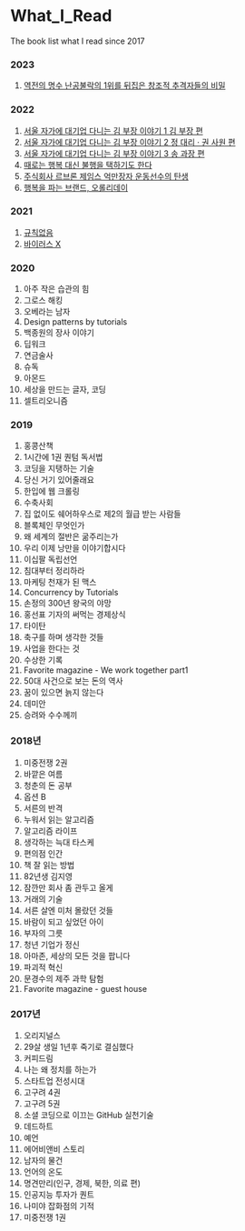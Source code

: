 # What_I_Read
The book list what I read since 2017

### 2023
1. [역전의 명수 난공불락의 1위를 뒤집은 창조적 추격자들의 비밀](https://www.yes24.com/Product/Goods/56834651)

### 2022
1. [서울 자가에 대기업 다니는 김 부장 이야기 1 김 부장 편](http://www.yes24.com/Product/Goods/103286195)
2. [서울 자가에 대기업 다니는 김 부장 이야기 2 정 대리 · 권 사원 편](http://www.yes24.com/Product/Goods/103286203)
3. [서울 자가에 대기업 다니는 김 부장 이야기 3 송 과장 편](http://www.yes24.com/Product/Goods/105000751)
4. [때로는 행복 대신 불행을 택하기도 한다](http://www.yes24.com/Product/Goods/110838178)
5. [주식회사 르브론 제임스 억만장자 운동선수의 탄생](http://www.yes24.com/Product/Goods/112014939)
6. [행복을 파는 브랜드, 오롤리데이](http://www.yes24.com/Product/Goods/108618038)

### 2021
1. [규칙없음](http://www.yes24.com/Product/Goods/92275597?OzSrank=1)
2. [바이러스 X](http://www.yes24.com/Product/Goods/94164123?OzSrank=1)

### 2020
1. 아주 작은 습관의 힘
2. 그로스 해킹
3. 오베라는 남자
4. Design patterns by tutorials
5. 백종원의 장사 이야기
6. 딥워크
7. 연금술사
8. 슈독
9. 아몬드
10. 세상을 만드는 글자, 코딩
11. 셀트리오니즘

### 2019
1. 홍콩산책
2. 1시간에 1권 퀀텀 독서법
3. 코딩을 지탱하는 기술
4. 당신 거기 있어줄래요
5. 한입에 웹 크롤링
6. 수축사회
7. 집 없이도 쉐어하우스로 제2의 월급 받는 사람들
8. 블록체인 무엇인가
9. 왜 세계의 절반은 굶주리는가
10. 우리 이제 낭만을 이야기합시다
11. 이십팔 독립선언
12. 침대부터 정리하라
13. 마케팅 천재가 된 맥스
14. Concurrency by Tutorials
15. 손정의 300년 왕국의 야망
16. 홍선표 기자의 써먹는 경제상식
17. 타이탄
18. 축구를 하며 생각한 것들
19. 사업을 한다는 것
20. 수상한 기록
21. Favorite magazine - We work together part1
22. 50대 사건으로 보는 돈의 역사
23. 꿈이 있으면 늙지 않는다
24. 데미안
25. 승려와 수수께끼

### 2018년
1. 미중전쟁 2권
2. 바깥은 여름
3. 청춘의 돈 공부
4. 옵션 B
5. 서른의 반격
6. 누워서 읽는 알고리즘
7. 알고리즘 라이프
8. 생각하는 늑대 타스케
9. 편의점 인간
10. 책 잘 읽는 방법
11. 82년생 김지영
12. 잠깐만 회사 좀 관두고 올게
13. 거래의 기술
14. 서른 살엔 미처 몰랐던 것들
15. 바람이 되고 싶었던 아이
16. 부자의 그릇
17. 청년 기업가 정신
18. 아마존, 세상의 모든 것을 팝니다
19. 파괴적 혁신
20. 문경수의 제주 과학 탐험
21. Favorite magazine - guest house

### 2017년
1. 오리지널스
2. 29살 생일 1년후 죽기로 결심했다
3. 커피드림
4. 나는 왜 정치를 하는가
5. 스타트업 전성시대
6. 고구려 4권
7. 고구려 5권
8. 소셜 코딩으로 이끄는 GitHub 실천기술
9. 데드하트
10. 예언
11. 에어비앤비 스토리
12. 남자의 물건
13. 언어의 온도
14. 명견만리(인구, 경제, 북한, 의료 편)
15. 인공지능 투자가 퀀트
16. 나미야 잡화점의 기적
17. 미중전쟁 1권
